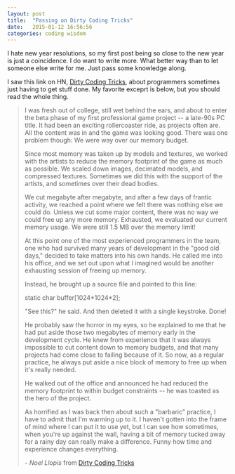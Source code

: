 ```yaml
---
layout: post
title:  "Passing on Dirty Coding Tricks"
date:   2015-01-12 16:56:56
categories: coding wisdom
---
```

I hate new year resolutions, so my first post being so close to the new year is just a coincidence. I do want to write more. What better way than to let someone else write for me. Just pass some knowledge along.

I saw this link on HN, [Dirty Coding Tricks][dirty-coding-tricks], about programmers sometimes just having to get stuff done. My favorite exceprt is below, but you should read the whole thing.

>I was fresh out of college, still wet behind the ears, and about to enter the beta phase of my first professional game project -- a late-90s PC title. It had been an exciting rollercoaster ride, as projects often are. All the content was in and the game was looking good. There was one problem though: We were way over our memory budget.
>
>Since most memory was taken up by models and textures, we worked with the artists to reduce the memory footprint of the game as much as possible. We scaled down images, decimated models, and compressed textures. Sometimes we did this with the support of the artists, and sometimes over their dead bodies.
>
>We cut megabyte after megabyte, and after a few days of frantic activity, we reached a point where we felt there was nothing else we could do. Unless we cut some major content, there was no way we could free up any more memory. Exhausted, we evaluated our current memory usage. We were still 1.5 MB over the memory limit!
>
>At this point one of the most experienced programmers in the team, one who had survived many years of development in the "good old days," decided to take matters into his own hands. He called me into his office, and we set out upon what I imagined would be another exhausting session of freeing up memory.
>
>Instead, he brought up a source file and pointed to this line:
>
>static char buffer[1024\*1024\*2];
>
>"See this?" he said. And then deleted it with a single keystroke. Done!
>
>He probably saw the horror in my eyes, so he explained to me that he had put aside those two megabytes of memory early in the development cycle. He knew from experience that it was always impossible to cut content down to memory budgets, and that many projects had come close to failing because of it. So now, as a regular practice, he always put aside a nice block of memory to free up when it's really needed.
>
>He walked out of the office and announced he had reduced the memory footprint to within budget constraints -- he was toasted as the hero of the project.
>
>As horrified as I was back then about such a "barbaric" practice, I have to admit that I'm warming up to it. I haven't gotten into the frame of mind where I can put it to use yet, but I can see how sometimes, when you're up against the wall, having a bit of memory tucked away for a rainy day can really make a difference. Funny how time and experience changes everything.
>
>\- *Noel Llopis* from [Dirty Coding Tricks][dirty-coding-tricks]

[dirty-coding-tricks]: http://www.gamasutra.com/view/feature/4111/dirty_coding_tricks.php?print=1
